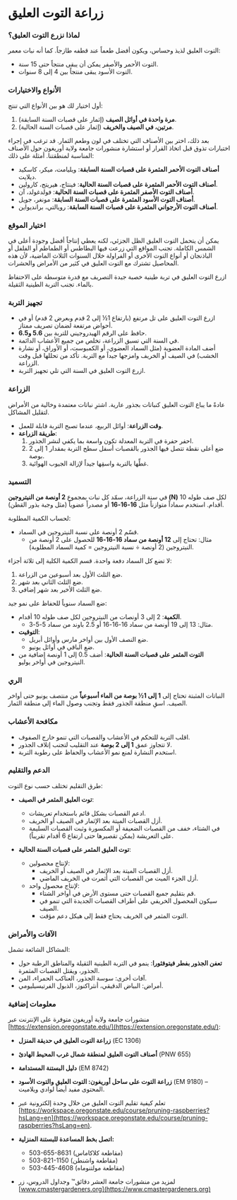 # زراعة التوت العليق

### لماذا نزرع التوت العليق؟
التوت العليق لذيذ وحساس، ويكون أفضل طعماً عند قطفه طازجاً. كما أنه نبات معمر:
- التوت الأحمر والأصفر يمكن أن يبقى منتجاً حتى 15 سنة.
- التوت الأسود يبقى منتجاً بين 4 إلى 8 سنوات.

### الأنواع والاختيارات
أول اختيار لك هو بين الأنواع التي تنتج:
1. **مرة واحدة في أوائل الصيف** (إثمار على قصبات السنة السابقة).
2. **مرتين، في الصيف والخريف** (إثمار على قصبات السنة الحالية).

بعد ذلك، اختر بين الأصناف التي تختلف في لون وطعم الثمار. قد ترغب في إجراء اختبارات تذوق قبل اتخاذ القرار أو استشارة منشورات جامعة ولاية أوريغون حول الأصناف المناسبة لمنطقتنا. أمثلة على ذلك:
- **أصناف التوت الأحمر المثمرة على قصبات السنة السابقة**: ويليامت، ميكر، كاسكيد ديلايت.
- **أصناف التوت الأحمر المثمرة على قصبات السنة الحالية**: فينتاج، هيريتج، كارولين.
- **أصناف التوت الأصفر المثمرة على قصبات السنة الحالية**: فولدغولد، آن.
- **أصناف التوت الأسود المثمرة على قصبات السنة السابقة**: مونغر، جويل.
- **أصناف التوت الأرجواني المثمرة على قصبات السنة السابقة**: رويالتي، برانديواين.

### اختيار الموقع
يمكن أن يتحمل التوت العليق الظل الجزئي، لكنه يعطي إنتاجاً أفضل وجودة أعلى في الشمس الكاملة. تجنب المواقع التي زرعت فيها البطاطس أو الطماطم أو الفلفل أو الباذنجان أو أنواع التوت الأخرى أو الفراولة خلال السنوات الثلاث الماضية، لأن هذه المحاصيل تشترك مع التوت العليق في كثير من الأمراض والحشرات.

ازرع التوت العليق في تربة طينية خصبة جيدة التصريف مع قدرة متوسطة على الاحتفاظ بالماء. تجنب التربة الطينية الثقيلة.

### تجهيز التربة
- ازرع التوت العليق على تل مرتفع (بارتفاع 1½ إلى 2 قدم وبعرض 2 قدم) أو في أحواض مرتفعة لضمان تصريف ممتاز.
- حافظ على الرقم الهيدروجيني للتربة بين **5.6 و6.5**.
- في السنة التي تسبق الزراعة، تخلص من جميع الأعشاب الدائمة.
- أضف المادة العضوية (مثل السماد العضوي، أو الكمبوست، أو الأوراق، أو نشارة الخشب) في الصيف أو الخريف وامزجها جيداً مع التربة. تأكد من تحللها قبل وقت الزراعة.
- ازرع التوت العليق في السنة التي تلي تجهيز التربة.

### الزراعة
عادةً ما يباع التوت العليق كنباتات بجذور عارية. اشترِ نباتات معتمدة وخالية من الأمراض لتقليل المشاكل.

- **وقت الزراعة**: أوائل الربيع، عندما تصبح التربة قابلة للعمل.
- **طريقة الزراعة**:
  1. احفر حفرة في التربة المعدلة تكون واسعة بما يكفي لنشر الجذور.
  2. ضع أعلى نقطة تتصل فيها الجذور بالقصبات أسفل سطح التربة بمقدار 1 إلى 2 بوصة.
  3. غطِّها بالتربة واسقِها جيداً لإزالة الجيوب الهوائية.

### التسميد

في سنة الزراعة، سمّد كل نبات بمجموع **2 أونصة من النيتروجين (N)** لكل صف طوله 10 أقدام. استخدم سماداً متوازناً مثل **16-16-16** أو مصدراً عضوياً (مثل وجبة بذور القطن).

لحساب الكمية المطلوبة:
- قسّم 2 أونصة على نسبة النيتروجين في السماد.
  - مثال: تحتاج إلى **12 أونصة من سماد 16-16-16** للحصول على 2 أونصة من النيتروجين (2 أونصة ÷ نسبة النيتروجين = كمية السماد المطلوبة).

لا تضع كل السماد دفعة واحدة. قسم الكمية الكلية إلى ثلاثة أجزاء:
1. ضع الثلث الأول بعد أسبوعين من الزراعة.
2. ضع الثلث الثاني بعد شهر.
3. ضع الثلث الأخير بعد شهر إضافي.

ضع السماد سنوياً للحفاظ على نمو جيد:
- **الكمية**: 2 إلى 3 أونصات من النيتروجين لكل صف طوله 10 أقدام.
  - مثال: 13 إلى 19 أونصة من سماد 16-16-16 أو 2.5 باوند من سماد 5-5-3.
- **التوقيت**:
  - ضع النصف الأول بين أواخر مارس وأوائل أبريل.
  - ضع الباقي في أوائل يونيو.
- **التوت المثمر على قصبات السنة الحالية**: أضف 0.5 إلى 1 أونصة إضافية من النيتروجين في أواخر يوليو.

### الري
النباتات المثبتة تحتاج إلى **1 إلى 1½ بوصة من الماء أسبوعياً** من منتصف يونيو حتى أواخر الصيف. اسقِ منطقة الجذور فقط وتجنب وصول الماء إلى منطقة الثمار.

### مكافحة الأعشاب
- اقلب التربة للتحكم في الأعشاب والقصبات التي تنمو خارج الصفوف.
- لا تتجاوز عمق **1 إلى 2 بوصة** عند التقليب لتجنب إتلاف الجذور.
- استخدم النشارة لمنع نمو الأعشاب والحفاظ على رطوبة التربة.

### الدعم والتقليم
طرق التقليم تختلف حسب نوع التوت:

- **توت العليق المثمر في الصيف**:
  - ادعم القصبات بشكل قائم باستخدام تعريشات.
  - أزل القصبات الميتة بعد الإثمار في الصيف أو الخريف.
  - في الشتاء، خفف من القصبات الضعيفة أو المكسورة وثبت القصبات السليمة على التعريشة (يمكن تقصيرها حتى ارتفاع 6 أقدام تقريباً).

- **توت العليق المثمر على قصبات السنة الحالية**:
  - لإنتاج محصولين:
    - أزل القصبات الميتة بعد الإثمار في الصيف أو الخريف.
    - أزل الجزء الميت من القصبات التي أثمرت في الخريف الماضي.
  - لإنتاج محصول واحد:
    - قم بتقليم جميع القصبات حتى مستوى الأرض في أواخر الشتاء.
    - سيكون المحصول الخريفي على أطراف القصبات الجديدة التي تنمو في الصيف.
    - التوت المثمر في الخريف يحتاج فقط إلى هيكل دعم مؤقت.

### الآفات والأمراض
المشاكل الشائعة تشمل:
- **تعفن الجذور بفطر فيتوفثورا**: ينمو في التربة الطينية الثقيلة والمناطق الرطبة حول الجذور، ويقتل القصبات المثمرة.
- آفات أخرى: سوسة الجذور، العناكب الحمراء، المن.
- أمراض: البياض الدقيقي، أنثراكنوز، الذبول الفرتيسيليومي.

### معلومات إضافية
منشورات جامعة ولاية أوريغون متوفرة على الإنترنت عبر [https://extension.oregonstate.edu/](https://extension.oregonstate.edu/):
- **زراعة التوت العليق في حديقة المنزل** (EC 1306)
- **أصناف التوت العليق لمنطقة شمال غرب المحيط الهادئ** (PNW 655)
- **دليل البستنة المستدامة** (EM 8742)
- **زراعة التوت على ساحل أوريغون: التوت العليق والتوت الأسود** (EM 9180) – المحتوى مفيد أيضاً لوادي ويلاميت.
- تعلم كيفية تقليم التوت العليق من خلال وحدة إلكترونية عبر [https://workspace.oregonstate.edu/course/pruning-raspberries?hsLang=en](https://workspace.oregonstate.edu/course/pruning-raspberries?hsLang=en).

- **اتصل بخط المساعدة للبستنة المنزلية:**
  - 503-655-8631 (مقاطعة كلاكاماس)
  - 503-821-1150 (مقاطعة واشنطن)
  - 503-445-4608 (مقاطعة مولتنوماه)
- لمزيد من منشورات جامعة العشر دقائق™ وجداول الدروس، زر [www.cmastergardeners.org](https://www.cmastergardeners.org)

